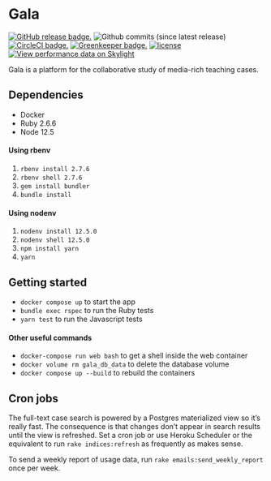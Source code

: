 # Gala

[![GitHub release badge.](https://img.shields.io/github/release/galahq/gala.svg)](https://github.com/galahq/gala/releases)
![Github commits (since latest release)](https://img.shields.io/github/commits-since/galahq/gala/latest.svg)
[![CircleCI badge.](https://img.shields.io/circleci/project/github/galahq/gala.svg)](https://circleci.com/gh/galahq/gala)
[![Greenkeeper badge.](https://badges.greenkeeper.io/galahq/gala.svg)](https://greenkeeper.io/)
[![license](https://img.shields.io/github/license/galahq/gala.svg)](https://github.com/galahq/gala/blob/master/LICENSE)
[![View performance data on Skylight](https://badges.skylight.io/status/6Lds8pYSmCCl.svg?token=iomUc36sW5dvvuE2S9OWuezy1Svv-0WsgxAAVzY1PTA)](https://www.skylight.io/app/applications/6Lds8pYSmCCl)

Gala is a platform for the collaborative study of media-rich teaching cases.

## Dependencies

- Docker
- Ruby 2.6.6
- Node 12.5

#### Using rbenv

1. `rbenv install 2.7.6`
2. `rbenv shell 2.7.6`
3. `gem install bundler`
4. `bundle install`

#### Using nodenv

1. `nodenv install 12.5.0`
2. `nodenv shell 12.5.0`
3. `npm install yarn`
4. `yarn`


## Getting started

- `docker compose up` to start the app
- `bundle exec rspec` to run the Ruby tests
- `yarn test` to run the Javascript tests

#### Other useful commands

- `docker-compose run web bash` to get a shell inside the web container
- `docker volume rm gala_db_data` to delete the database volume
- `docker compose up --build` to rebuild the containers

## Cron jobs

The full-text case search is powered by a Postgres materialized view so it’s
really fast. The consequence is that changes don’t appear in search results
until the view is refreshed. Set a cron job or use Heroku Scheduler or the
equivalent to run `rake indices:refresh` as frequently as makes sense.

To send a weekly report of usage data, run `rake emails:send_weekly_report` once
per week.